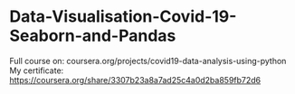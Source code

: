 # Data-Visualisation-Covid-19-Seaborn-and-Pandas

Full course on: coursera.org/projects/covid19-data-analysis-using-python
My certificate: https://coursera.org/share/3307b23a8a7ad25c4a0d2ba859fb72d6
